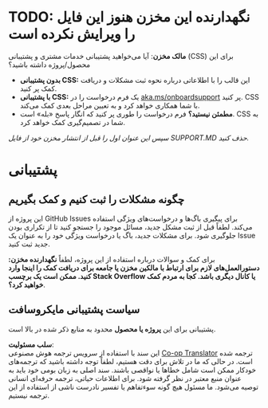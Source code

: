 <!--
CO_OP_TRANSLATOR_METADATA:
{
  "original_hash": "62fe65c1d8e3796c01aa1e3c89666cba",
  "translation_date": "2025-06-12T11:14:51+00:00",
  "source_file": "SUPPORT.md",
  "language_code": "fa"
}
-->
# TODO: نگهدارنده این مخزن هنوز این فایل را ویرایش نکرده است

**مالک مخزن**: آیا می‌خواهید پشتیبانی خدمات مشتری و پشتیبانی (CSS) برای این محصول/پروژه داشته باشید؟

- **بدون پشتیبانی CSS:** این قالب را با اطلاعاتی درباره نحوه ثبت مشکلات و دریافت کمک پر کنید.
- **با پشتیبانی CSS:** یک فرم درخواست را در [aka.ms/onboardsupport](https://aka.ms/onboardsupport) پر کنید. CSS با شما همکاری خواهد کرد و به تعیین مراحل بعدی کمک می‌کند.
- **مطمئن نیستید؟** فرم درخواست را طوری پر کنید که انگار پاسخ «بله» است. CSS به شما در تصمیم‌گیری کمک خواهد کرد.

*سپس این عنوان اول را قبل از انتشار مخزن خود از فایل SUPPORT.MD حذف کنید.*

# پشتیبانی

## چگونه مشکلات را ثبت کنیم و کمک بگیریم

این پروژه از GitHub Issues برای پیگیری باگ‌ها و درخواست‌های ویژگی استفاده می‌کند. لطفاً قبل از ثبت مشکل جدید، مسائل موجود را جستجو کنید تا از تکراری بودن جلوگیری شود. برای مشکلات جدید، باگ یا درخواست ویژگی خود را به عنوان یک Issue جدید ثبت کنید.

برای کمک و سوالات درباره استفاده از این پروژه، لطفاً **نگهدارنده مخزن: دستورالعمل‌های لازم برای ارتباط با مالکین مخزن یا جامعه برای دریافت کمک را اینجا وارد کنید. ممکن است یک برچسب Stack Overflow یا کانال دیگری باشد. کجا به مردم کمک خواهید کرد؟**.

## سیاست پشتیبانی مایکروسافت

پشتیبانی برای این **پروژه یا محصول** محدود به منابع ذکر شده در بالا است.

**سلب مسئولیت**:  
این سند با استفاده از سرویس ترجمه هوش مصنوعی [Co-op Translator](https://github.com/Azure/co-op-translator) ترجمه شده است. در حالی که ما در تلاش برای دقت هستیم، لطفاً توجه داشته باشید که ترجمه‌های خودکار ممکن است شامل خطاها یا نواقصی باشند. سند اصلی به زبان بومی خود باید به عنوان منبع معتبر در نظر گرفته شود. برای اطلاعات حیاتی، ترجمه حرفه‌ای انسانی توصیه می‌شود. ما مسئول هیچ گونه سوءتفاهم یا تفسیر نادرست ناشی از استفاده از این ترجمه نیستیم.